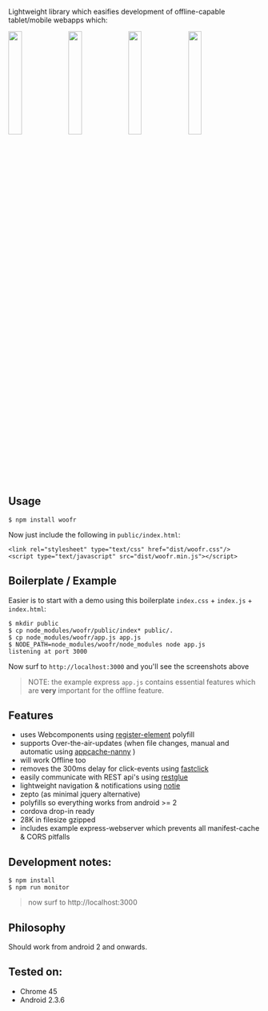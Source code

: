 Lightweight library which easifies development of offline-capable tablet/mobile webapps which:

<img src="https://raw.githubusercontent.com/coderofsalvation/woofr/master/doc/woofr1.png" width="23%" style="width:23%"/>
<img src="https://raw.githubusercontent.com/coderofsalvation/woofr/master/doc/woofr2.png" width="23%" style="width:23%"/>
<img src="https://raw.githubusercontent.com/coderofsalvation/woofr/master/doc/woofr3.png" width="23%" style="width:23%"/>
<img src="https://raw.githubusercontent.com/coderofsalvation/woofr/master/doc/woofr4.png" width="23%" style="width:23%"/>

## Usage 

    $ npm install woofr

Now just include the following in `public/index.html`:

    <link rel="stylesheet" type="text/css" href="dist/woofr.css"/>
    <script type="text/javascript" src="dist/woofr.min.js"></script>

## Boilerplate / Example 

Easier is to start with a demo using this boilerplate `index.css` + `index.js` + `index.html`:

    $ mkdir public
    $ cp node_modules/woofr/public/index* public/.
    $ cp node_modules/woofr/app.js app.js
    $ NODE_PATH=node_modules/woofr/node_modules node app.js
    listening at port 3000

Now surf to `http://localhost:3000` and you'll see the screenshots above

> NOTE: the example express `app.js` contains essential features which are __very__ important for 
the offline feature.

## Features 

* uses Webcomponents using [register-element](https://npmjs.org/package/document-register-element) polyfill
* supports Over-the-air-updates (when file changes, manual and automatic using [appcache-nanny](https://npmjs.org/package/appcache-nanny) )
* will work Offline too 
* removes the 300ms delay for click-events using [fastclick](https://npmjs.org/package/fastclick)
* easily communicate with REST api's using [restglue](https://npmjs.org/package/restglue)
* lightweight navigation & notifications using [notie](https://npmjs.org/package/notie)
* zepto (as minimal jquery alternative)
* polyfills so everything works from android >= 2
* cordova drop-in ready
* 28K in filesize gzipped
* includes example express-webserver which prevents all manifest-cache & CORS pitfalls


## Development notes:

    $ npm install
    $ npm run monitor

> now surf to http://localhost:3000

## Philosophy

Should work from android 2 and onwards.

## Tested on:

* Chrome 45
* Android 2.3.6
